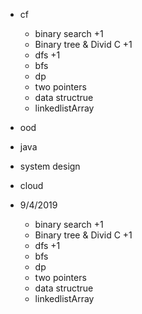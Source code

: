 - cf
    - binary search +1
    - Binary tree & Divid C +1
    - dfs +1
    - bfs
    - dp
    - two pointers
    - data structrue
    - linkedlistArray

- ood
- java
- system design
- cloud

- 9/4/2019
    - binary search +1
    - Binary tree & Divid C +1
    - dfs +1
    - bfs
    - dp
    - two pointers
    - data structrue
    - linkedlistArray